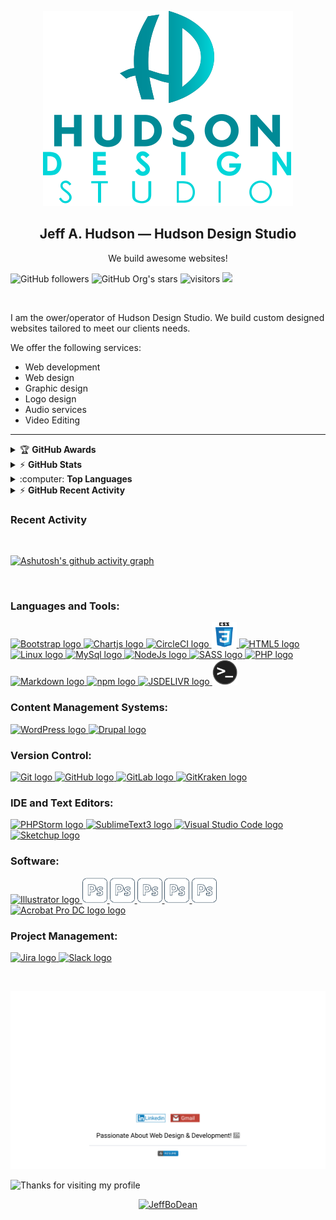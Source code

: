 <p align="center">
    <img src="assets/images/hudson-design-studio-logo.svg" alt="Hudson Design Studio Logo">
</p>

<span align="center">
    <h2 align="center">Jeff A. Hudson &mdash; Hudson Design Studio</h2>
    <p align="center">We build awesome websites!</p>
</span>

![GitHub followers](https://img.shields.io/github/followers/JeffBoDean?style=social)
![GitHub Org's stars](https://img.shields.io/github/stars/JeffBoDean?style=social)
![visitors](https://visitor-badge.glitch.me/badge?page_id=jeffbodean/jeffbodean)
![](https://komarev.com/ghpvc/?username=jeffbodean)

<br>

I am the ower/operator of Hudson Design Studio. We build custom designed websites tailored to meet our clients needs.

We offer the following services:
* Web development
* Web design
* Graphic design
* Logo design
* Audio services
* Video Editing

---

<!-- markdownlint-disable MD033 -->

<details>
    <summary>&#127942 <b>GitHub Awards</b></summary><br/>

![Github Trophy](https://github-profile-trophy.vercel.app/?username=JeffBoDean)

</details>

<details>
    <summary>&#9889 <b>GitHub Stats</b></summary><br/>

[![github-test's GitHub stats](https://github-readme-stats.vercel.app/api?username=JeffBoDean&show_icons=true&theme=react)](https://github.com/JeffBoDean/github-readme-stats) [![GitHub Streak](https://github-readme-streak-stats.herokuapp.com/?user=JeffBoDean&theme=react)](https://git.io/streak-stats)

</details>

<details>
    <summary>:computer: <b>Top Languages</b></summary><br/>

    [![Top Langs](https://github-readme-stats.vercel.app/api/top-langs/?username=JeffBoDean&langs_count=8)](https://github.com/JeffBoDean/github-readme-stats)

</details>

<details>
    <summary>&#9889 <b>GitHub Recent Activity</b></summary><br/>

    
<!--START_SECTION:activity-->
<!--END_SECTION:activity-->

</details>

<!-- markdownlint-enable MD033 -->

### Recent Activity

<!--START_SECTION:activity-->
<!--END_SECTION:activity-->

<br>

[![Ashutosh's github activity graph](https://activity-graph.herokuapp.com/graph?username=JeffBoDean&theme=react-dark)](https://github.com/JeffBoDean/github-readme-activity-graph)

<br>

<h3>Languages and Tools:</h3>

<p>
	<a href="https://getbootstrap.com" target="_blank">
		<img src="https://www.vectorlogo.zone/logos/getbootstrap/getbootstrap-icon.svg" alt="Bootstrap logo" width="40" height="40"/>
	</a>
	<a href="https://www.chartjs.org" target="_blank">
		<img src="https://www.chartjs.org/media/logo-title.svg" alt="Chartjs logo" width="40" height="40"/>
	</a>
	<a href="https://circleci.com" target="_blank">
		<img src="https://www.vectorlogo.zone/logos/circleci/circleci-icon.svg" alt="CircleCI logo" width="40" height="40"/>
	</a>
	<a href="https://www.w3schools.com/css/" target="_blank">
		<img src="https://raw.githubusercontent.com/devicons/devicon/master/icons/css3/css3-original-wordmark.svg" alt="CSS3 logo" width="40" height="40"/>
	</a>
	<a href="https://www.w3.org/html/" target="_blank">
		<img src="https://www.vectorlogo.zone/logos/w3c/w3c-icon.svg" alt="HTML5 logo" width="40" height="40"/>
	</a>
	<a href="https://www.linux.org/" target="_blank">
		<img src="https://www.vectorlogo.zone/logos/linux/linux-icon.svg" alt="Linux logo" width="40" height="40"/>
	</a>
	<a href="https://www.mysql.com/" target="_blank">
		<img src="https://www.vectorlogo.zone/logos/mysql/mysql-icon.svg" alt="MySql logo" width="40" height="40"/>
	</a>
	<a href="https://nodejs.org" target="_blank">
		<img src="https://www.vectorlogo.zone/logos/nodejs/nodejs-icon.svg" alt="NodeJs logo" width="40" height="40"/>
	</a>
	<a href="https://sass-lang.com" target="_blank">
		<img src="https://www.vectorlogo.zone/logos/sass-lang/sass-lang-icon.svg" alt="SASS logo" width="40" height="40"/>
	</a>
	<a href="https://www.php.net/" target="_blank">
		<img src="https://www.vectorlogo.zone/logos/php/php-icon.svg" alt="PHP logo" width="40" height="40"/>
	</a>
	<a href="https://www.markdownguide.org/" target="_blank">
		<img src="https://www.vectorlogo.zone/logos/php/php-icon.svg" alt="Markdown logo" width="40" height="40"/>
	</a>
	<a href="https://www.npmjs.com/" target="_blank">
		<img src="https://www.vectorlogo.zone/logos/npmjs/npmjs-icon.svg" alt="npm logo" width="40" height="40"/>
	</a>
	<a href="https://www.jsdelivr.com/" target="_blank">
		<img src="https://www.vectorlogo.zone/logos/jsdelivr/jsdelivr-icon.svg" alt="JSDELIVR logo" width="40" height="40"/>
	</a>
	<img height="40" src="https://raw.githubusercontent.com/github/explore/80688e429a7d4ef2fca1e82350fe8e3517d3494d/topics/terminal/terminal.png">
</p>

<h3>Content Management Systems:</h3>

<p>
    <a href="https://wordpress.org/" target="_blank">
        <img src="https://www.vectorlogo.zone/logos/wordpress/wordpress-icon.svg" alt="WordPress logo" width="40" height="40"/>
    </a>
    <a href="https://www.drupal.org/" target="_blank">
        <img src="https://www.vectorlogo.zone/logos/drupal/drupal-icon.svg" alt="Drupal logo" width="40" height="40"/>
    </a>
</p>

<h3>Version Control:</h3>

<p>
    	<a href="https://git-scm.com/" target="_blank">
		<img src="https://www.vectorlogo.zone/logos/git-scm/git-scm-icon.svg" alt="Git logo" width="40" height="40"/>
      	</a>
	<a href="https://github.com/" target="_blank">
		<img src="https://raw.githubusercontent.com/vatsa287/vatsa287/master/assets/github-original.svg" alt="GitHub logo" width="40" height="40"/>
      	</a>
	<a href="https://about.gitlab.com/" target="_blank">
		<img src="https://www.vectorlogo.zone/logos/gitlab/gitlab-icon.svg" alt="GitLab logo" width="40" height="40"/>
      	</a>
	<a href="https://www.gitkraken.com/" target="_blank">
		<img src="https://www.vectorlogo.zone/logos/gitkraken/gitkraken-icon.svg" alt="GitKraken logo" width="40" height="40"/>
      	</a>
</p>

<h3>IDE and Text Editors:</h3>

<p>
    	<a href="https://git-scm.com/" target="_blank">
		<img src="https://www.vectorlogo.zone/logos/git-scm/git-scm-icon.svg" alt="PHPStorm logo" width="40" height="40"/>
      	</a>
	<a href="https://github.com/" target="_blank">
		<img src="https://www.vectorlogo.zone/logos/github/github-icon.svg" alt="SublimeText3 logo" width="40" height="40"/>
      	</a>
	<a href="https://code.visualstudio.com/" target="_blank">
		<img src="https://www.vectorlogo.zone/logos/visualstudio_code/visualstudio_code-icon.svg" alt="Visual Studio Code logo" width="40" height="40"/>
      	</a>
	<a href="https://www.sketchup.com/" target="_blank">
		<img src="https://www.vectorlogo.zone/logos/gitkraken/gitkraken-icon.svg" alt="Sketchup logo" width="40" height="40"/>
      	</a>
</p>

<h3>Software:</h3>

<p>
    <a href="https://www.adobe.com/in/products/illustrator.html" target="_blank">
        <img src="https://www.vectorlogo.zone/logos/adobe_illustrator/adobe_illustrator-icon.svg" alt="Illustrator logo" width="40" height="40"/>
    </a>
    <a href="https://www.adobe.com/products/photoshop.html" target="_blank">
        <img src="https://raw.githubusercontent.com/devicons/devicon/master/icons/photoshop/photoshop-line.svg" alt="Photoshop logo" width="40" height="40"/>
    </a>
    <a href="https://www.adobe.com/products/premiere.html" target="_blank">
        <img src="https://raw.githubusercontent.com/devicons/devicon/master/icons/photoshop/photoshop-line.svg" alt="Premiere Pro logo" width="40" height="40"/>
    </a>
    <a href="https://www.adobe.com/products/premiere-rush.html" target="_blank">
        <img src="https://raw.githubusercontent.com/devicons/devicon/master/icons/photoshop/photoshop-line.svg" alt="Premiere Rush logo" width="40" height="40"/>
    </a>
    <a href="https://www.adobe.com/products/aftereffects.html" target="_blank">
        <img src="https://raw.githubusercontent.com/devicons/devicon/master/icons/photoshop/photoshop-line.svg" alt="After Effects logo" width="40" height="40"/>
    </a>
    <a href="https://www.photoshop.com/en" target="_blank">
        <img src="https://raw.githubusercontent.com/devicons/devicon/master/icons/photoshop/photoshop-line.svg" alt="InDesign logo" width="40" height="40"/>
    </a>
    <a href="https://acrobat.adobe.com/us/en/acrobat/acrobat-pro.html" target="_blank">
        <img src="https://www.vectorlogo.zone/logos/adobe_acrobat/adobe_acrobat-icon.svg" alt="Acrobat Pro DC logo logo" width="40" height="40"/>
    </a>
</p>

<h3>Project Management:</h3>

<p>
    <a href="https://www.atlassian.com/software/jira" target="_blank">
        <img src="https://www.vectorlogo.zone/logos/atlassian_jira/atlassian_jira-icon.svg" alt="Jira logo" width="40" height="40"/>
    </a>
    <a href="https://slack.com/" target="_blank">
        <img src="https://www.vectorlogo.zone/logos/slack/slack-icon.svg" alt="Slack logo" width="40" height="40"/>
    </a>
</p>

<br>

<p align="center">
    <img src="assets/images/contact-info-combined-buttons.svg" alt="Jeff Hudson Contact Info">
</p>

<img height="120" alt="Thanks for visiting my profile" width="100%" src="https://github.com/dibyendu415/dibyendu415/blob/master/marquee.svg" />

<p align="center">
	<a href="https://www.buymeacoffee.com/JeffBoDean">
		<img src="https://cdn.buymeacoffee.com/buttons/v2/default-yellow.png" height="50" width="210" alt="JeffBoDean" />
	</a>
</p>

